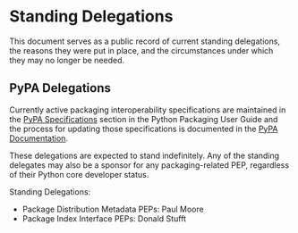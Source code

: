 # Standing Delegations

This document serves as a public record of current standing delegations, the
reasons they were put in place, and the circumstances under which they may no
longer be needed.

## PyPA Delegations

Currently active packaging interoperability specifications are maintained in
the [PyPA Specifications] section in the Python Packaging User Guide and the
process for updating those specifications is documented in the [PyPA
Documentation].

These delegations are expected to stand indefinitely. Any of the standing
delegates may also be a sponsor for any packaging-related PEP, regardless
of their Python core developer status.

Standing Delegations:

- Package Distribution Metadata PEPs: Paul Moore
- Package Index Interface PEPs: Donald Stufft

[PyPA Specifications]: https://packaging.python.org/specifications/
[PyPA Documentation]: https://www.pypa.io/en/latest/specifications/
